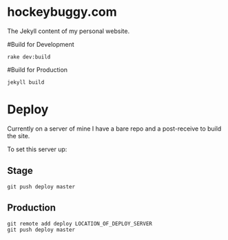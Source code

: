 hockeybuggy.com
===============

The Jekyll content of my personal website.

#Build for Development

    rake dev:build

#Build for Production

    jekyll build

# Deploy

Currently on a server of mine I have a bare repo and a post-receive to build
the site.

To set this server up:

## Stage

    git push deploy master

## Production

    git remote add deploy LOCATION_OF_DEPLOY_SERVER
    git push deploy master

